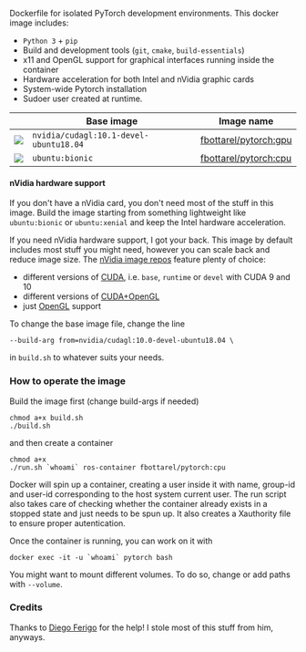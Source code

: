 Dockerfile for isolated PyTorch development environments. This docker image includes:

- `Python 3` + `pip`
- Build and development tools (`git`, `cmake`, `build-essentials`)
- x11 and OpenGL support for graphical interfaces running inside the container
- Hardware acceleration for both Intel and nVidia graphic cards
- System-wide Pytorch installation
- Sudoer user created at runtime.

<center>
  
| | Base image  | Image name |
|-------------| ------------- | ------------- |
|[![](https://images.microbadger.com/badges/version/fbottarel/pytorch.svg)](https://microbadger.com/images/fbottarel/pytorch "Get your own version badge on microbadger.com")| `nvidia/cudagl:10.1-devel-ubuntu18.04`  | [fbottarel/pytorch:gpu](https://hub.docker.com/layers/fbottarel/pytorch/gpu/images/sha256-27f7c7b91ca7e4e95a3a0ba6ee8755fdebc6e6a1a14a2937c3891092b364914a?context=repo) |
|[![](https://images.microbadger.com/badges/version/fbottarel/pytorch:cpu.svg)](https://microbadger.com/images/fbottarel/pytorch:cpu "Get your own version badge on microbadger.com")| `ubuntu:bionic`  | [fbottarel/pytorch:cpu](https://hub.docker.com/layers/fbottarel/pytorch/cpu/images/sha256-89489b54e9583bfa4d85c3012326da00a0645fb73ddd208b80d8cbdea44cc8a3?context=repo)  |

</center>

#### nVidia hardware support

If you don't have a nVidia card, you don't need most of the stuff in this image. Build the image starting from something lightweight like `ubuntu:bionic` or `ubuntu:xenial` and keep the Intel hardware acceleration.

If you need nVidia hardware support, I got your back. This image by default includes most stuff you might need, however you can scale back and reduce image size. The [nVidia image repos](https://gitlab.com/nvidia/container-images) feature plenty of choice:

- different versions of [CUDA](https://gitlab.com/nvidia/container-images/cuda), i.e. `base`, `runtime` or `devel` with CUDA 9 and 10
- different versions of [CUDA+OpenGL](https://gitlab.com/nvidia/container-images/cudagl)
- just [OpenGL](https://gitlab.com/nvidia/container-images/opengl) support

To change the base image file, change the line
```
--build-arg from=nvidia/cudagl:10.0-devel-ubuntu18.04 \
```
in `build.sh` to whatever suits your needs.

### How to operate the image

Build the image first (change build-args if needed)
```
chmod a+x build.sh
./build.sh
```

and then create a container
```
chmod a+x
./run.sh `whoami` ros-container fbottarel/pytorch:cpu
```

Docker will spin up a container, creating a user inside it with name, group-id and user-id corresponding to the host system current user. The run script also takes care of checking whether the container already exists in a stopped state and just needs to be spun up. It also creates a Xauthority file to ensure proper autentication.

Once the container is running, you can work on it with
```
docker exec -it -u `whoami` pytorch bash
```

You might want to mount different volumes. To do so, change or add paths with `--volume`.

### Credits
Thanks to [Diego Ferigo](https://github.com/diegoferigo) for the help! I stole most of this stuff from him, anyways.
